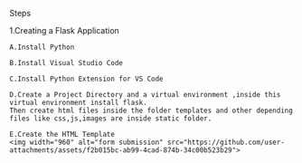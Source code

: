Steps

1.Creating a Flask Application

    A.Install Python

    B.Install Visual Studio Code

    C.Install Python Extension for VS Code

    D.Create a Project Directory and a virtual environment ,inside this virtual environment install flask.
    Then create html files inside the folder templates and other depending files like css,js,images are inside static folder.

    E.Create the HTML Template
    <img width="960" alt="form submission" src="https://github.com/user-attachments/assets/f2b015bc-ab99-4cad-874b-34c00b523b29">
    

       
